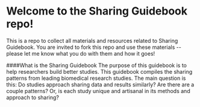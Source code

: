 # Welcome to the Sharing Guidebook repo!

This is a repo to collect all materials and resources related to Sharing Guidebook. You are invited to fork this repo and use these materials -- please let me know what you do with them and how it goes! 


####What is the Sharing Guidebook
The purpose of this guidebook is to help researchers build better studies. This guidebook compiles the sharing patterns from leading biomedical research studies. The main question is this: Do studies approach sharing data and results similarly? Are there are a couple patterns? Or, is each study unique and artisanal in its methods and approach to sharing?


